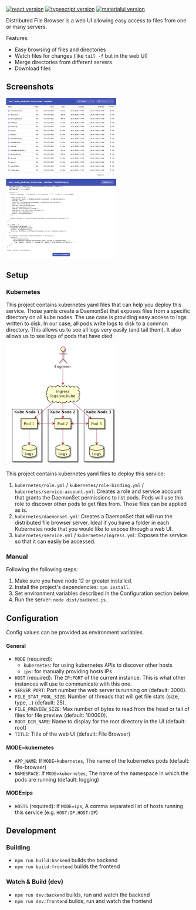 [![react version](https://img.shields.io/badge/React-16.13-green.svg?style=flat-square)](https://github.com/facebook/react/)
[![typescript version](https://img.shields.io/badge/TypeScript-3.9.5-green.svg?style=flat-square)](https://www.typescriptlang.org/)
[![materialui version](https://img.shields.io/badge/MaterialUI-4.10.1-green.svg?style=flat-square)](https://material-ui-next.com/)

Distributed File Browser is a web UI allowing easy access to files from one or many servers.

Features:
- Easy browsing of files and directories
- Watch files for changes (like `tail -f` but in the web UI)
- Merge directories from different servers
- Download files

## Screenshots

<img src="https://github.com/lud2k/distributed-file-browser/blob/master/docs/screen-1.png?raw=true" width="300" /> <img src="https://github.com/lud2k/distributed-file-browser/blob/master/docs/screen-2.png?raw=true" width="300" />


## Setup

### Kubernetes

This project contains kubernetes yaml files that can help you deploy this service. Those yamls
create a DaemonSet that exposes files from a specific directory on all kube nodes. The use case
is providing easy access to logs written to disk. In our case, all pods write logs to disk to a
common directory. This allows us to see all logs very easily (and tail them). It also allows us
to see logs of pods that have died.

<img src="https://github.com/lud2k/distributed-file-browser/blob/master/docs/daemonset.png?raw=true" width="300" />

This project contains kubernetes yaml files to deploy this service:
1. `kubernetes/role.yml` / `kubernetes/role-binding.yml` / `kubernetes/service-account.yml`:
  Creates a role and service account that grants the DaemonSet permissions to list pods. Pods will
  use this role to discover other pods to get files from.
  Those files can be applied as is.
2. `kubernetes/daemonset.yml`:
  Creates a DaemonSet that will run the distributed file browser server. Ideal if you have
  a folder in each Kubernetes node that you would like to expose through a web UI.
3. `kubernetes/service.yml` / `kubernetes/ingress.yml`:
  Exposes the service so that it can easily be accessed.

### Manual

Following the following steps:
1. Make sure you have node 12 or greater installed.
2. Install the project's dependencies: `npm install`.
3. Set environment variables described in the Configuration section below.
4. Run the server: `node dist/backend.js`.


## Configuration

Config values can be provided as environment variables.

#### General

- `MODE` (required): 
  - `kubernetes`: for using kubernetes APIs to discover other hosts
  - `ips`: for manually providing hosts IPs
- `HOST` (required): The `IP:PORT` of the current instance. This is what other instances will use
  to communicate with this one.
- `SERVER_PORT`: Port number the web server is running on (default: 3000).
- `FILE_STAT_POOL_SIZE`: Number of threads that will get file stats (size, type, ..) (default: 25).
- `FILE_PREVIEW_SIZE`: Max number of bytes to read from the head or tail of files for file preview (default: 100000).
- `ROOT_DIR_NAME`: Name to display for the root directory in the UI (default: root)
- `TITLE`: Title of the web UI (default: File Browser)

#### MODE=kubernetes

- `APP_NAME`: If `MODE=kubernetes`, The name of the kubernetes pods (default: file-browser)
- `NAMESPACE`: If `MODE=kubernetes`, The name of the namespace in which the pods are running
  (default: logging)

#### MODE=ips

- `HOSTS` (required): If `MODE=ips`, A comma separated list of hosts running this service
  (e.g. `HOST:IP,HOST:IP`)


## Development

### Building

- `npm run build:backend` builds the backend
- `npm run build:frontend` builds the frontend

### Watch & Build (dev)

- `npm run dev:backend` builds, run and watch the backend
- `npm run dev:frontend` builds, run and watch the frontend
